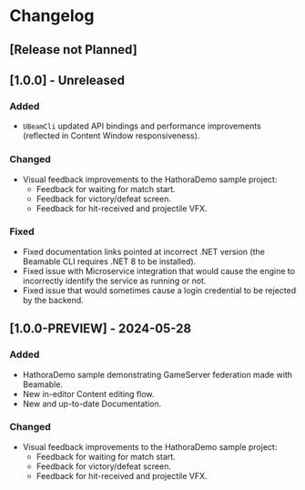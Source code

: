 # Changelog


## [Release not Planned]

## [1.0.0] - Unreleased

### Added

- `UBeamCli` updated API bindings and performance improvements (reflected in Content Window responsiveness).

### Changed

- Visual feedback improvements to the HathoraDemo sample project:
  - Feedback for waiting for match start.
  - Feedback for victory/defeat screen.
  - Feedback for hit-received and projectile VFX.
  
### Fixed
- Fixed documentation links pointed at incorrect .NET version (the Beamable CLI requires .NET 8 to be installed).
- Fixed issue with Microservice integration that would cause the engine to incorrectly identify the service as running or not.
- Fixed issue that would sometimes cause a login credential to be rejected by the backend.

## [1.0.0-PREVIEW] - 2024-05-28

### Added

- HathoraDemo sample demonstrating GameServer federation made with Beamable.
- New in-editor Content editing flow.
- New and up-to-date Documentation.

### Changed

- Visual feedback improvements to the HathoraDemo sample project:
  - Feedback for waiting for match start.
  - Feedback for victory/defeat screen.
  - Feedback for hit-received and projectile VFX.
